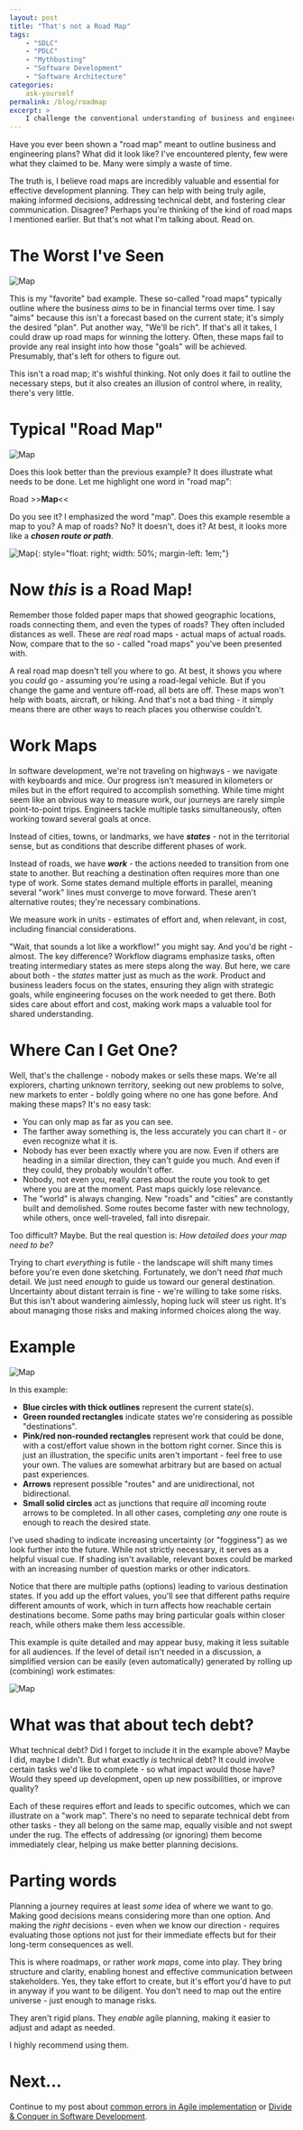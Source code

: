 ```yaml
---
layout: post
title: "That's not a Road Map"
tags:
    - "SDLC"
    - "PDLC"
    - "Mythbusting"
    - "Software Development"
    - "Software Architecture"
categories:
    ask-yourself
permalink: /blog/roadmap
excerpt: >
    I challenge the conventional understanding of business and engineering "road maps", pointing out their frequent lack of actionable guidance and their loose resemblance to actual maps. I advocate for a more authentic approach, emphasizing the importance of detailed planning and clear communication to effectively navigate the complexities of development. My perspective encourages readers to rethink traditional methodologies and embrace more practical and structured planning strategies.
---
```


Have you ever been shown a "road map" meant to outline business and engineering plans? What did it look like? I've encountered plenty, few were what they claimed to be. Many were simply a waste of time.

The truth is, I believe road maps are incredibly valuable and essential for effective development planning. They can help with being truly agile, making informed decisions, addressing technical debt, and fostering clear communication. Disagree? Perhaps you're thinking of the kind of road maps I mentioned earlier. But that's not what I'm talking about. Read on.


# The Worst I've Seen
![Map](/assets/roadmap/wishful-thinking-roadmap.png)

This is my "favorite" bad example. These so-called "road maps" typically outline where the business *aims* to be in financial terms over time. I say "aims" because this isn't a forecast based on the current state; it's simply the desired "plan". Put another way, "We'll be rich". If that's all it takes, I could draw up road maps for winning the lottery. Often, these maps fail to provide any real insight into how those "goals" will be achieved. Presumably, that's left for others to figure out.

This isn't a road map; it's wishful thinking. Not only does it fail to outline the necessary steps, but it also creates an illusion of control where, in reality, there's very little.


# Typical "Road Map"
![Map](/assets/roadmap/typical-roadmap.png)

Does this look better than the previous example? It does illustrate what needs to be done. Let me highlight one word in "road map":

Road >>**Map**<<

Do you see it? I emphasized the word "map". Does this example resemble a map to you? A map of roads? No? It doesn't, does it? At best, it looks more like a ***chosen route or path***.


![Map](/assets/roadmap/road-map-2.jpg){: style="float: right; width: 50%; margin-left: 1em;"}
# Now *this* is a Road Map!

Remember those folded paper maps that showed geographic locations, roads connecting them, and even the types of roads? They often included distances as well. These are *real* road maps - actual maps of actual roads. Now, compare that to the so - called "road maps" you've been presented with.  

A real road map doesn't tell you where to go. At best, it shows you where you *could* go - assuming you're using a road-legal vehicle. But if you change the game and venture off-road, all bets are off. These maps won't help with boats, aircraft, or hiking. And that's not a bad thing - it simply means there are other ways to reach places you otherwise couldn't.  


# Work Maps

In software development, we're not traveling on highways - we navigate with keyboards and mice. Our progress isn't measured in kilometers or miles but in the effort required to accomplish something. While time might seem like an obvious way to measure work, our journeys are rarely simple point-to-point trips. Engineers tackle multiple tasks simultaneously, often working toward several goals at once.  

Instead of cities, towns, or landmarks, we have ***states*** - not in the territorial sense, but as conditions that describe different phases of work.  

Instead of roads, we have ***work*** - the actions needed to transition from one state to another. But reaching a destination often requires more than one type of work. Some states demand multiple efforts in parallel, meaning several "work" lines must converge to move forward. These aren't alternative routes; they're necessary combinations.  

We measure work in units - estimates of effort and, when relevant, in cost, including financial considerations.  

"Wait, that sounds a lot like a workflow!" you might say. And you'd be right - almost. The key difference? Workflow diagrams emphasize tasks, often treating intermediary states as mere steps along the way. But here, we care about both - the *states* matter just as much as the *work*. Product and business leaders focus on the states, ensuring they align with strategic goals, while engineering focuses on the work needed to get there. Both sides care about effort and cost, making work maps a valuable tool for shared understanding.


# Where Can I Get One?  

Well, that's the challenge - nobody makes or sells these maps. We're all explorers, charting unknown territory, seeking out new problems to solve, new markets to enter - boldly going where no one has gone before. And making these maps? It's no easy task:  

- You can only map as far as you can see.  
- The farther away something is, the less accurately you can chart it - or even recognize what it is.  
- Nobody has ever been exactly where you are now. Even if others are heading in a similar direction, they can't guide you much. And even if they could, they probably wouldn't offer.  
- Nobody, not even you, really cares about the route you took to get where you are at the moment. Past maps quickly lose relevance.  
- The "world" is always changing. New "roads" and "cities" are constantly built and demolished. Some routes become faster with new technology, while others, once well-traveled, fall into disrepair.  

Too difficult? Maybe. But the real question is: *How detailed does your map need to be?*  

Trying to chart *everything* is futile - the landscape will shift many times before you're even done sketching. Fortunately, we don't need *that* much detail. We just need *enough* to guide us toward our general destination. Uncertainty about distant terrain is fine - we're willing to take some risks. But this isn't about wandering aimlessly, hoping luck will steer us right. It's about managing those risks and making informed choices along the way.  


# Example
![Map](/assets/roadmap/road-map-diagram-4x.png)

In this example:  

- **Blue circles with thick outlines** represent the current state(s).  
- **Green rounded rectangles** indicate states we're considering as possible "destinations".  
- **Pink/red non-rounded rectangles** represent work that could be done, with a cost/effort value shown in the bottom right corner. Since this is just an illustration, the specific units aren't important - feel free to use your own. The values are somewhat arbitrary but are based on actual past experiences.  
- **Arrows** represent possible "routes" and are unidirectional, not bidirectional.  
- **Small solid circles** act as junctions that require *all* incoming route arrows to be completed. In all other cases, completing *any* one route is enough to reach the desired state.  

I've used shading to indicate increasing uncertainty (or "fogginess") as we look further into the future. While not strictly necessary, it serves as a helpful visual cue. If shading isn't available, relevant boxes could be marked with an increasing number of question marks or other indicators.  

Notice that there are multiple paths (options) leading to various destination states. If you add up the effort values, you'll see that different paths require different amounts of work, which in turn affects how reachable certain destinations become. Some paths may bring particular goals within closer reach, while others make them less accessible.  

This example is quite detailed and may appear busy, making it less suitable for all audiences. If the level of detail isn't needed in a discussion, a simplified version can be easily (even automatically) generated by rolling up (combining) work estimates:


![Map](/assets/roadmap/road-map-diagram-digest-4x.png)


# What was that about tech debt?  

What technical debt? Did I forget to include it in the example above? Maybe I did, maybe I didn't. But what exactly *is* technical debt? It could involve certain tasks we'd like to complete - so what impact would those have? Would they speed up development, open up new possibilities, or improve quality?  

Each of these requires effort and leads to specific outcomes, which we can illustrate on a "work map". There's no need to separate technical debt from other tasks - they all belong on the same map, equally visible and not swept under the rug. The effects of addressing (or ignoring) them become immediately clear, helping us make better planning decisions.  


# Parting words  

Planning a journey requires at least *some* idea of where we want to go. Making good decisions means considering more than one option. And making the *right* decisions - even when we know our direction - requires evaluating those options not just for their immediate effects but for their long-term consequences as well.  

This is where roadmaps, or rather *work maps*, come into play. They bring structure and clarity, enabling honest and effective communication between stakeholders. Yes, they take effort to create, but it's effort you'd have to put in anyway if you want to be diligent. You don't need to map out the entire universe - just enough to manage risks.  

They aren't rigid plans. They *enable* agile planning, making it easier to adjust and adapt as needed.  

I highly recommend using them.  


# Next...

Continue to my post about [common errors in Agile implementation](myths-in-agile) or 
[Divide & Conquer in Software Development](divide-conquer).
